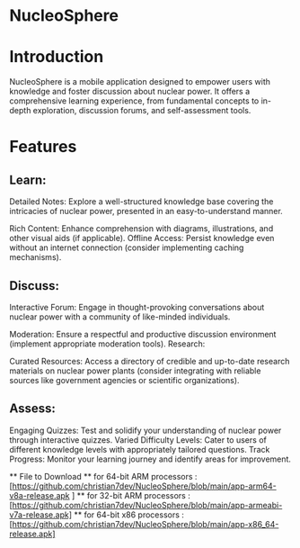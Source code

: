# NucleoSphere

# Introduction

NucleoSphere is a mobile application designed to empower users with knowledge and foster discussion about nuclear power. It offers a comprehensive learning experience, from fundamental concepts to in-depth exploration, discussion forums, and self-assessment tools.

# Features

## Learn:

Detailed Notes: Explore a well-structured knowledge base covering the intricacies of nuclear power, presented in an easy-to-understand manner.

Rich Content: Enhance comprehension with diagrams, illustrations, and other visual aids (if applicable).
Offline Access: Persist knowledge even without an internet connection (consider implementing caching mechanisms).

## Discuss:

Interactive Forum: Engage in thought-provoking conversations about nuclear power with a community of like-minded individuals.

Moderation: Ensure a respectful and productive discussion environment (implement appropriate moderation tools).
Research:

Curated Resources: Access a directory of credible and up-to-date research materials on nuclear power plants (consider integrating with reliable sources like government agencies or scientific organizations).

## Assess:

Engaging Quizzes: Test and solidify your understanding of nuclear power through interactive quizzes.
Varied Difficulty Levels: Cater to users of different knowledge levels with appropriately tailored questions.
Track Progress: Monitor your learning journey and identify areas for improvement.

** File to Download 
** for 64-bit ARM processors : [https://github.com/christian7dev/NucleoSphere/blob/main/app-arm64-v8a-release.apk
]
** for 32-bit ARM processors : [https://github.com/christian7dev/NucleoSphere/blob/main/app-armeabi-v7a-release.apk]
** for 64-bit x86 processors : [https://github.com/christian7dev/NucleoSphere/blob/main/app-x86_64-release.apk]
